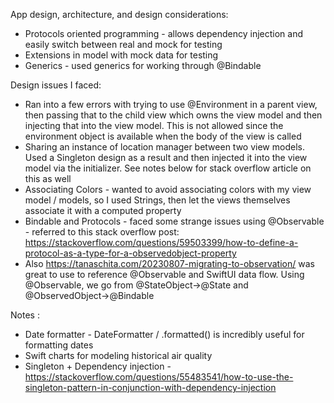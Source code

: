 App design, architecture, and design considerations:
- Protocols oriented programming - allows dependency injection and easily switch between real and mock for testing
- Extensions in model with mock data for testing
- Generics - used generics for working through @Bindable 

Design issues I faced:
- Ran into a few errors with trying to use @Environment in a parent view, then passing that to the child view which owns the view model and then injecting that into the view model. This is not allowed since the environment object is available when the body of the view is called
- Sharing an instance of location manager between two view models. Used a Singleton design as a result and then injected it into the view model via the initializer. See notes below for stack overflow article on this as well
- Associating Colors - wanted to avoid associating colors with my view model / models, so I used Strings, then let the views themselves associate it with a computed property
- Bindable and Protocols - faced some strange issues using @Observable - referred to this stack overflow post: https://stackoverflow.com/questions/59503399/how-to-define-a-protocol-as-a-type-for-a-observedobject-property 
- Also https://tanaschita.com/20230807-migrating-to-observation/ was great to use to reference @Observable and SwiftUI data flow. Using @Observable, we go from @StateObject->@State and @ObservedObject->@Bindable

Notes :
- Date formatter - DateFormatter / .formatted() is incredibly useful for formatting dates
- Swift charts for modeling historical air quality
- Singleton + Dependency injection - https://stackoverflow.com/questions/55483541/how-to-use-the-singleton-pattern-in-conjunction-with-dependency-injection
